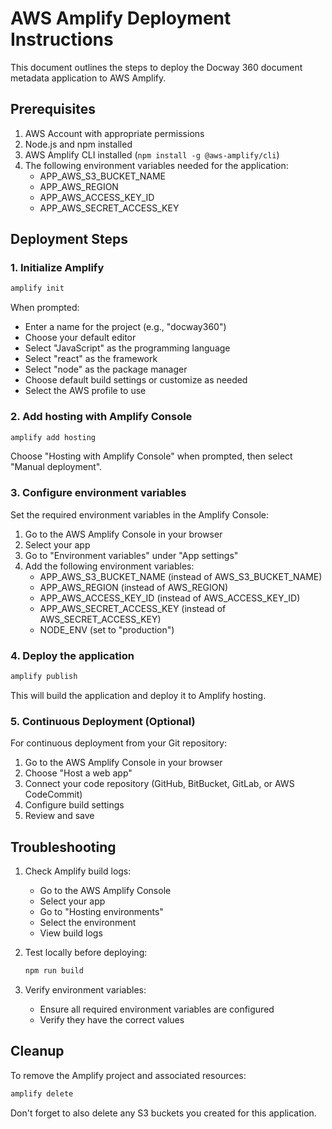# AWS Amplify Deployment Instructions

This document outlines the steps to deploy the Docway 360 document metadata application to AWS Amplify.

## Prerequisites

1. AWS Account with appropriate permissions
2. Node.js and npm installed
3. AWS Amplify CLI installed (`npm install -g @aws-amplify/cli`)
4. The following environment variables needed for the application:
   - APP_AWS_S3_BUCKET_NAME
   - APP_AWS_REGION
   - APP_AWS_ACCESS_KEY_ID
   - APP_AWS_SECRET_ACCESS_KEY

## Deployment Steps

### 1. Initialize Amplify

```bash
amplify init
```

When prompted:
- Enter a name for the project (e.g., "docway360")
- Choose your default editor
- Select "JavaScript" as the programming language
- Select "react" as the framework
- Select "node" as the package manager
- Choose default build settings or customize as needed
- Select the AWS profile to use

### 2. Add hosting with Amplify Console

```bash
amplify add hosting
```

Choose "Hosting with Amplify Console" when prompted, then select "Manual deployment".

### 3. Configure environment variables

Set the required environment variables in the Amplify Console:

1. Go to the AWS Amplify Console in your browser
2. Select your app
3. Go to "Environment variables" under "App settings"
4. Add the following environment variables:
   - APP_AWS_S3_BUCKET_NAME (instead of AWS_S3_BUCKET_NAME)
   - APP_AWS_REGION (instead of AWS_REGION)
   - APP_AWS_ACCESS_KEY_ID (instead of AWS_ACCESS_KEY_ID)
   - APP_AWS_SECRET_ACCESS_KEY (instead of AWS_SECRET_ACCESS_KEY)
   - NODE_ENV (set to "production")

### 4. Deploy the application

```bash
amplify publish
```

This will build the application and deploy it to Amplify hosting.

### 5. Continuous Deployment (Optional)

For continuous deployment from your Git repository:

1. Go to the AWS Amplify Console in your browser
2. Choose "Host a web app"
3. Connect your code repository (GitHub, BitBucket, GitLab, or AWS CodeCommit)
4. Configure build settings
5. Review and save

## Troubleshooting

1. Check Amplify build logs:
   - Go to the AWS Amplify Console
   - Select your app
   - Go to "Hosting environments"
   - Select the environment
   - View build logs

2. Test locally before deploying:
   ```bash
   npm run build
   ```

3. Verify environment variables:
   - Ensure all required environment variables are configured
   - Verify they have the correct values

## Cleanup

To remove the Amplify project and associated resources:

```bash
amplify delete
```

Don't forget to also delete any S3 buckets you created for this application.